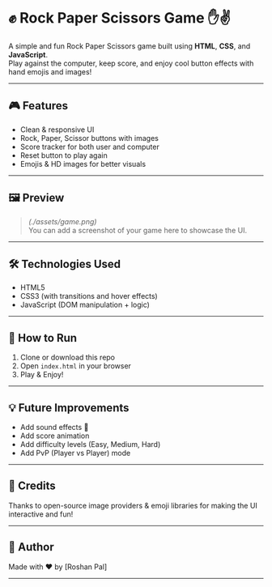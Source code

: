 # ✊ Rock Paper Scissors Game ✋✌️

A simple and fun Rock Paper Scissors game built using **HTML**, **CSS**, and **JavaScript**.  
Play against the computer, keep score, and enjoy cool button effects with hand emojis and images!

---

## 🎮 Features

- Clean & responsive UI
- Rock, Paper, Scissor buttons with images
- Score tracker for both user and computer
- Reset button to play again
- Emojis & HD images for better visuals

---

## 🖼️ Preview

> *(./assets/game.png)*  
You can add a screenshot of your game here to showcase the UI.

---

## 🛠️ Technologies Used

- HTML5
- CSS3 (with transitions and hover effects)
- JavaScript (DOM manipulation + logic)

---

## 🚀 How to Run

1. Clone or download this repo
2. Open `index.html` in your browser
3. Play & Enjoy!

---

## 💡 Future Improvements

- Add sound effects 🎵
- Add score animation
- Add difficulty levels (Easy, Medium, Hard)
- Add PvP (Player vs Player) mode

---

## 🙌 Credits

Thanks to open-source image providers & emoji libraries for making the UI interactive and fun!

---

## 📌 Author

Made with ❤️ by [Roshan Pal]

---

